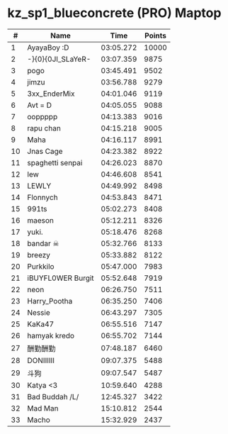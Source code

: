 # kz_sp1_blueconcrete (PRO) Maptop

|  # | Name | Time | Points |
|-------------- | -------------- | -------------- | -------------- | 
| 1 | AyayaBoy :D | 03:05.272 | 10000 | 
| 2 | -}{0}{0JI_SLaYeR- | 03:07.359 | 9875 | 
| 3 | pogo | 03:45.491 | 9502 | 
| 4 | jimzu | 03:56.788 | 9279 | 
| 5 | 3xx_EnderMix | 04:01.046 | 9119 | 
| 6 | Avt = D | 04:05.055 | 9088 | 
| 7 | ooppppp | 04:13.383 | 9016 | 
| 8 | rapu chan | 04:15.218 | 9005 | 
| 9 | Maha | 04:16.117 | 8991 | 
| 10 | Jnas Cage | 04:23.382 | 8922 | 
| 11 | spaghetti senpai | 04:26.023 | 8870 | 
| 12 | lew | 04:46.608 | 8541 | 
| 13 | LEWLY | 04:49.992 | 8498 | 
| 14 | Flonnych | 04:53.843 | 8471 | 
| 15 | 991ts | 05:02.273 | 8408 | 
| 16 | maeson | 05:12.211 | 8326 | 
| 17 | yuki. | 05:18.476 | 8268 | 
| 18 | bandar ☠ | 05:32.766 | 8133 | 
| 19 | breezy | 05:33.882 | 8122 | 
| 20 | Purkkilo | 05:47.000 | 7983 | 
| 21 | iBUYFL0WER Burgit | 05:52.648 | 7919 | 
| 22 | neon | 06:26.750 | 7511 | 
| 23 | Harry_Pootha | 06:35.250 | 7406 | 
| 24 | Nessie | 06:43.297 | 7305 | 
| 25 | KaKa47 | 06:55.516 | 7147 | 
| 26 | hamyak kredo | 06:55.702 | 7144 | 
| 27 | 酬勤酬勤 | 07:48.187 | 6460 | 
| 28 | DONIIIIII | 09:07.375 | 5488 | 
| 29 | 斗狗 | 09:07.547 | 5487 | 
| 30 | Katya <3 | 10:59.640 | 4288 | 
| 31 | Bad Buddah /L/ | 12:45.327 | 3422 | 
| 32 | Mad Man | 15:10.812 | 2544 | 
| 33 | Macho | 15:32.929 | 2437 | 

